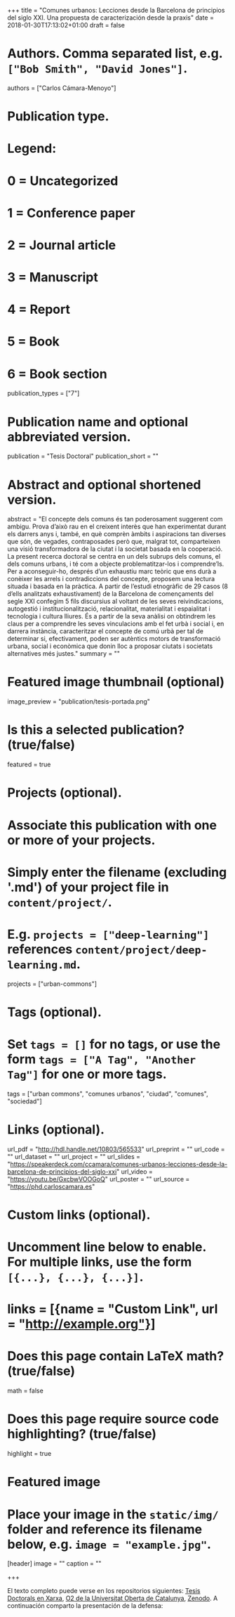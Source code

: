 +++
title = "Comunes urbanos: Lecciones desde la Barcelona de principios del siglo XXI. Una propuesta de caracterización desde la praxis"
date = 2018-01-30T17:13:02+01:00
draft = false

# Authors. Comma separated list, e.g. `["Bob Smith", "David Jones"]`.
authors = ["Carlos Cámara-Menoyo"]

# Publication type.
# Legend:
# 0 = Uncategorized
# 1 = Conference paper
# 2 = Journal article
# 3 = Manuscript
# 4 = Report
# 5 = Book
# 6 = Book section
publication_types = ["7"]

# Publication name and optional abbreviated version.
publication = "Tesis Doctoral"
publication_short = ""

# Abstract and optional shortened version.
abstract = "El concepte dels comuns és tan poderosament suggerent com ambigu. Prova d’això rau en el creixent interès que han experimentat durant els darrers anys i, també, en què comprèn àmbits i aspiracions tan diverses que són, de vegades, contraposades però que, malgrat tot, comparteixen una visió transformadora de la ciutat i la societat basada en la cooperació. La present recerca doctoral se centra en un dels subrups dels comuns, el dels comuns urbans, i té com a objecte problematitzar-los i comprendre’ls. Per a aconseguir-ho, després d’un exhaustiu marc teòric que ens durà a conèixer les arrels i contradiccions del concepte, proposem una lectura situada i basada en la pràctica. A partir de l’estudi etnogràfic de 29 casos (8 d’ells analitzats exhaustivament) de la Barcelona de començaments del segle XXI confegim 5 fils discursius al voltant de les seves reivindicacions, autogestió i institucionalització, relacionalitat, materialitat i espaialitat i tecnologia i cultura lliures. És a partir de la seva anàlisi on obtindrem les claus per a comprendre les seves vinculacions amb el fet urbà i social i, en darrera instància, caracteritzar el concepte de comú urbà per tal de determinar si, efectivament, poden ser autèntics motors de transformació urbana, social i econòmica que donin lloc a proposar ciutats i societats alternatives més justes."
summary = ""

# Featured image thumbnail (optional)
image_preview = "publication/tesis-portada.png"

# Is this a selected publication? (true/false)
featured = true

# Projects (optional).
#   Associate this publication with one or more of your projects.
#   Simply enter the filename (excluding '.md') of your project file in `content/project/`.
#   E.g. `projects = ["deep-learning"]` references `content/project/deep-learning.md`.
projects = ["urban-commons"]

# Tags (optional).
#   Set `tags = []` for no tags, or use the form `tags = ["A Tag", "Another Tag"]` for one or more tags.
tags = ["urban commons", "comunes urbanos", "ciudad", "comunes", "sociedad"]

# Links (optional).
url_pdf = "http://hdl.handle.net/10803/565533"
url_preprint = ""
url_code = ""
url_dataset = ""
url_project = ""
url_slides = "https://speakerdeck.com/ccamara/comunes-urbanos-lecciones-desde-la-barcelona-de-principios-del-siglo-xxi"
url_video = "https://youtu.be/GxcbwVOOGoQ"
url_poster = ""
url_source = "https://phd.carloscamara.es"

# Custom links (optional).
#   Uncomment line below to enable. For multiple links, use the form `[{...}, {...}, {...}]`.
# links = [{name = "Custom Link", url = "http://example.org"}]

# Does this page contain LaTeX math? (true/false)
math = false

# Does this page require source code highlighting? (true/false)
highlight = true

# Featured image
# Place your image in the `static/img/` folder and reference its filename below, e.g. `image = "example.jpg"`.
[header]
image = ""
caption = ""

+++

El texto completo puede verse en los repositorios siguientes: [Tesis Doctorals en Xarxa](http://hdl.handle.net/10803/565533), [O2 de la Universitat Oberta de Catalunya](http://hdl.handle.net/10609/78706), [Zenodo](https://zenodo.org/record/1251627).
A continuación comparto la presentación de la defensa:

<script async class="speakerdeck-embed" data-id="b62594fe9afc44fba4aa8518440bfd31" data-ratio="1.77777777777778" src="//speakerdeck.com/assets/embed.js"></script>
